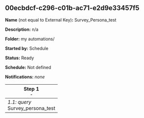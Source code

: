 ## 00ecbdcf-c296-c01b-ac71-e2d9e33457f5

**Name** (not equal to External Key)**:** Survey_Persona_test

**Description:** n/a

**Folder:** my automations/

**Started by:** Schedule

**Status:** Ready

**Schedule:** Not defined

**Notifications:** _none_


| Step 1<br>_<small>-</small>_ |
| --- |
| _1.1: query_<br>Survey_persona_test |
